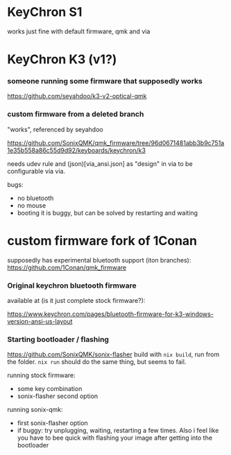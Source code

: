 # KeyChron S1

works just fine with default firmware, qmk and via

# KeyChron K3 (v1?)

### someone running some firmware that supposedly works

https://github.com/seyahdoo/k3-v2-optical-qmk

### custom firmware from a deleted branch 

"works", referenced by seyahdoo

https://github.com/SonixQMK/qmk_firmware/tree/96d0671481abb3b9c751a1e35b558a86c55d9d92/keyboards/keychron/k3

needs udev rule and (json)[via_ansi.json] as "design" in via to be configurable via via.

bugs:

- no bluetooth
- no mouse
- booting it is buggy, but can be solved by restarting and waiting


# custom firmware fork of 1Conan 

supposedly has experimental bluetooth support (iton branches):
https://github.com/1Conan/qmk_firmware

### Original keychron bluetooth firmware 

available at (is it just complete stock firmware?):

https://www.keychron.com/pages/bluetooth-firmware-for-k3-windows-version-ansi-us-layout

### Starting bootloader / flashing

https://github.com/SonixQMK/sonix-flasher
build with `nix build`, run from the folder. `nix run` should do the same thing, but seems to fail. 

running stock firmware: 
- some key combination
- sonix-flasher second option

running sonix-qmk: 
- first sonix-flasher option
- if buggy: try unplugging, waiting, restarting a few times. Also i feel like you have to bee quick with flashing your image after getting into the bootloader
